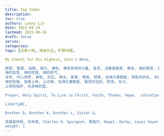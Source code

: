 ```yaml
---
title: Tag Index
description:
toc: true
authors: Lenny Lin
date: 2022-04-24
lastmod: 2022-06-26
draft: false
series: 
categories: 
tags: [活泉小简, 竭诚为主, 旷野吗哪,   

My Utmost for His Highest, Sara's Note,   

默想, 敬畏, 战兢, 竭力, 祷告, 祷告带来的力量, 圣灵, 活着是基督, 教会, 魂的救恩, 救恩, 得救, 一次得救永远得救, 把福音传回耶路撒冷, 
神的旨意, 神的性情, 神的怒气, 
寻求, 内心世界, 祷告, 日记, 律法, 家谱, 等候, 赞美, 在神凡事都能, 耶和华的名, 末世, 信心, 灵魂,  分别为圣, 
神的性情, 依靠上帝, 认识神, 在神凡事都能, 属灵的法则, 职场, 复兴, 
上帝的保护, 先求神的国, 

Prayer, Holy Spirit, To Live is Christ, Faith, Thanks, Hope,  salvation of soul,    

LibertyBC, 

Brother D, Brother K, Brother L, Sister G, 

宾路易师母, 司布真, Charles H. Spurgeon, 黑格尔, Hegel, Darby, Louis Voyer]
weight: 1
---
```


